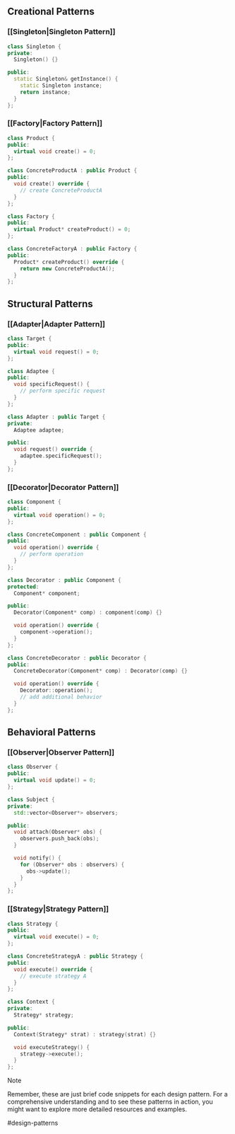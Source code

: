 ## Creational Patterns

### [[Singleton|Singleton Pattern]]

```cpp
class Singleton {
private:
  Singleton() {}

public:
  static Singleton& getInstance() {
    static Singleton instance;
    return instance;
  }
};
```

### [[Factory|Factory Pattern]]

```cpp
class Product {
public:
  virtual void create() = 0;
};

class ConcreteProductA : public Product {
public:
  void create() override {
    // create ConcreteProductA
  }
};

class Factory {
public:
  virtual Product* createProduct() = 0;
};

class ConcreteFactoryA : public Factory {
public:
  Product* createProduct() override {
    return new ConcreteProductA();
  }
};
```

## Structural Patterns

### [[Adapter|Adapter Pattern]]

```cpp
class Target {
public:
  virtual void request() = 0;
};

class Adaptee {
public:
  void specificRequest() {
    // perform specific request
  }
};

class Adapter : public Target {
private:
  Adaptee adaptee;

public:
  void request() override {
    adaptee.specificRequest();
  }
};
```

### [[Decorator|Decorator Pattern]]

```cpp
class Component {
public:
  virtual void operation() = 0;
};

class ConcreteComponent : public Component {
public:
  void operation() override {
    // perform operation
  }
};

class Decorator : public Component {
protected:
  Component* component;

public:
  Decorator(Component* comp) : component(comp) {}

  void operation() override {
    component->operation();
  }
};

class ConcreteDecorator : public Decorator {
public:
  ConcreteDecorator(Component* comp) : Decorator(comp) {}

  void operation() override {
    Decorator::operation();
    // add additional behavior
  }
};
```

## Behavioral Patterns

### [[Observer|Observer Pattern]]

```cpp
class Observer {
public:
  virtual void update() = 0;
};

class Subject {
private:
  std::vector<Observer*> observers;

public:
  void attach(Observer* obs) {
    observers.push_back(obs);
  }

  void notify() {
    for (Observer* obs : observers) {
      obs->update();
    }
  }
};
```

### [[Strategy|Strategy Pattern]]

```cpp
class Strategy {
public:
  virtual void execute() = 0;
};

class ConcreteStrategyA : public Strategy {
public:
  void execute() override {
    // execute strategy A
  }
};

class Context {
private:
  Strategy* strategy;

public:
  Context(Strategy* strat) : strategy(strat) {}

  void executeStrategy() {
    strategy->execute();
  }
};
```

>[!Note]
>Remember, these are just brief code snippets for each design pattern. For a comprehensive understanding and to see these patterns in action, you might want to explore more detailed resources and examples.

#design-patterns